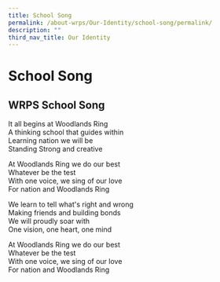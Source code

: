 ```yaml
---
title: School Song
permalink: /about-wrps/Our-Identity/school-song/permalink/
description: ""
third_nav_title: Our Identity
---
```

School Song
===========

WRPS School Song
----------------
It all begins at Woodlands Ring   
A thinking school that guides within   
Learning nation we will be  
Standing Strong and creative

  

At Woodlands Ring we do our best   
Whatever be the test   
With one voice, we sing of our love   
For nation and Woodlands Ring

  

We learn to tell what's right and wrong   
Making friends and building bonds  
We will proudly soar with  
One vision, one heart, one mind

  

At Woodlands Ring we do our best   
Whatever be the test   
With one voice, we sing of our love  
For nation and Woodlands Ring